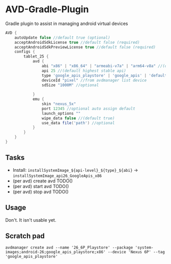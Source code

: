# AVD-Gradle-Plugin
Gradle plugin to assist in managing android virtual devices

```groovy
AVD {
    autoUpdate false //default true (optional)
    acceptAndroidSdkLicense true //default false (required)
    acceptAndroidSdkPreviewLicense true //default false (required)
    configs {
        tablet_25 {
            avd {
                abi "x86" | "x86_64" | "armeabi-v7a" | "arm64-v8a" //(default x86_64)
                api 25 //(default highest stable api)
                type 'google_apis_playstore' | 'google_apis' | 'default' | 'android-wear' | 'android-tv' //(default google_apis)
                deviceId "pixel" //from avdmanager list device
                sdSize "1000M" //optional
    
            }
            emu {
                skin "nexus_5x"
                port 12345 //optional auto assign default
                launch_options ""
                wipe_data false //(default true)
                use_data file('path') //optional
            }
        }
    }
}
```

## Tasks 
 - Install: `installSystemImage_${api-level}_${type}_${abi}` -> `installSystemImage_api26_GoogleApis_x86` 
 - (per avd) create avd TODO()
 - (per avd) start avd TODO()
 - (per avd) stop avd TODO()
 
 ## Usage
 Don't. It isn't usable yet. 
 
 ## Scratch pad

 `avdmanager create avd --name '26_6P_Playstore' --package 'system-images;android-26;google_apis_playstore;x86' --device 'Nexus 6P' --tag 'google_apis_playstore'`